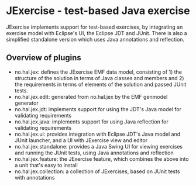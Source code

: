 JExercise - test-based Java exercise
====================================
JExercise implements support for test-based exercises, by integrating an exercise model with Eclipse's UI, the Eclipse JDT and JUnit. There is also a simplified standalone version which uses Java annotations and reflection.

Overview of plugins
-------------------
 * no.hal.jex: defines the JExercise EMF data model, consisting of 1) the structure of the solution in terms of Java classes and members and 2) the requirements in terms of elements of the solution and passed JUnit tests.
 * no.hal.jex.edit: generated from no.hal.jex by the EMF genmodel generator
 * no.hal.jex.jdt: implements support for using the JDT's Java model for validating requirements
 * no.hal.jex.java: implements support for using Java reflection for validating requirements
 * no.hal.jex.ui: provides integration with Eclipse JDT's Java model and JUnit launcher, and a UI with JExercise view and editor
 * no.hal.jex.standalone: provides a Java Swing UI for viewing exercises and running the JUnit tests, using Java annotations and reflection
 * no.hal.jex.feature: the JExercise feature, which combines the above into a unit that's easy to install
 * no.hal.jex.collection: a collection of JExercises, based on JUnit tests with annotations
